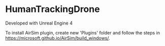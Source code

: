 # HumanTrackingDrone

Developed with Unreal Engine 4

To install AirSim plugin, create new 'Plugins' folder and follow the steps in https://microsoft.github.io/AirSim/build_windows/.

